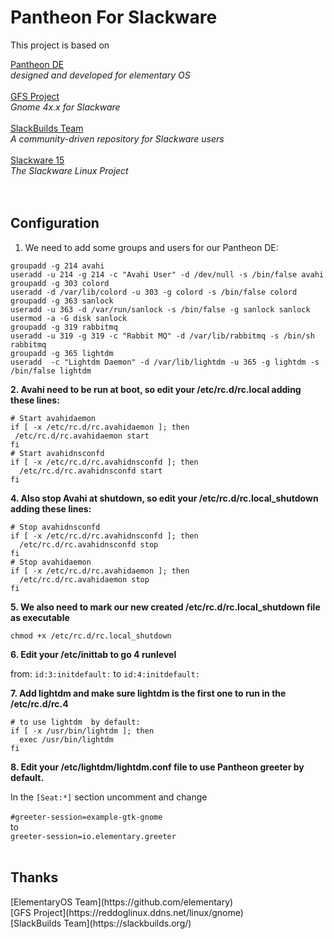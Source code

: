 # Pantheon For Slackware 

This project is based on 

[Pantheon DE](https://github.com/elementary)<br>
_designed and developed for elementary OS_<br><br>
[GFS Project](https://reddoglinux.ddns.net/linux/gnome)<br>
_Gnome 4x.x for Slackware_<br><br>
[SlackBuilds Team](https://slackbuilds.org/)<br>
_A community-driven repository for Slackware users_<br><br>
[Slackware 15](http://www.slackware.com/announce/15.0.php)<br>
_The Slackware Linux Project_<br><br><br>

<h2>Configuration</h2>

1. We need to add some groups and users for our Pantheon DE:

```
groupadd -g 214 avahi
useradd -u 214 -g 214 -c "Avahi User" -d /dev/null -s /bin/false avahi
groupadd -g 303 colord
useradd -d /var/lib/colord -u 303 -g colord -s /bin/false colord
groupadd -g 363 sanlock
useradd -u 363 -d /var/run/sanlock -s /bin/false -g sanlock sanlock
usermod -a -G disk sanlock
groupadd -g 319 rabbitmq
useradd -u 319 -g 319 -c "Rabbit MQ" -d /var/lib/rabbitmq -s /bin/sh rabbitmq
groupadd -g 365 lightdm
useradd  -c "Lightdm Daemon" -d /var/lib/lightdm -u 365 -g lightdm -s /bin/false lightdm
```

**2. Avahi need to be run at boot, so edit your /etc/rc.d/rc.local adding these lines:**

```
# Start avahidaemon
if [ -x /etc/rc.d/rc.avahidaemon ]; then
 /etc/rc.d/rc.avahidaemon start
fi
# Start avahidnsconfd
if [ -x /etc/rc.d/rc.avahidnsconfd ]; then
  /etc/rc.d/rc.avahidnsconfd start
fi
```

**4. Also stop Avahi at shutdown, so edit your /etc/rc.d/rc.local_shutdown adding these lines:**

```
# Stop avahidnsconfd
if [ -x /etc/rc.d/rc.avahidnsconfd ]; then
  /etc/rc.d/rc.avahidnsconfd stop
fi
# Stop avahidaemon
if [ -x /etc/rc.d/rc.avahidaemon ]; then
  /etc/rc.d/rc.avahidaemon stop
fi
```

**5. We also need to mark our new created /etc/rc.d/rc.local_shutdown file as executable**

`chmod +x /etc/rc.d/rc.local_shutdown`

**6. Edit your /etc/inittab to go 4 runlevel**

from:
`id:3:initdefault:`
to
`id:4:initdefault:`

**7. Add lightdm and make sure lightdm is the first one to run in the /etc/rc.d/rc.4**

```
# to use lightdm  by default:
if [ -x /usr/bin/lightdm ]; then
  exec /usr/bin/lightdm
fi
```
**8. Edit your /etc/lightdm/lightdm.conf file to use Pantheon greeter by default.**

In the `[Seat:*]` section uncomment and change<br>
<br>`#greeter-session=example-gtk-gnome`<br>to<br>`greeter-session=io.elementary.greeter`<br><br>

<h2>Thanks</h2>
[ElementaryOS Team](https://github.com/elementary)<br>
[GFS Project](https://reddoglinux.ddns.net/linux/gnome)<br>
[SlackBuilds Team](https://slackbuilds.org/)
